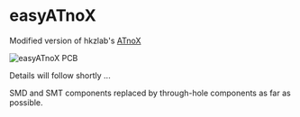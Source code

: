 # easyATnoX
Modified version of hkzlab's [ATnoX](https://github.com/hkzlab/ATnoX)

![easyATnoX PCB](Images/easyATnoX_top.png.png)

Details will follow shortly ...


SMD and SMT components replaced by through-hole components as far as possible.
